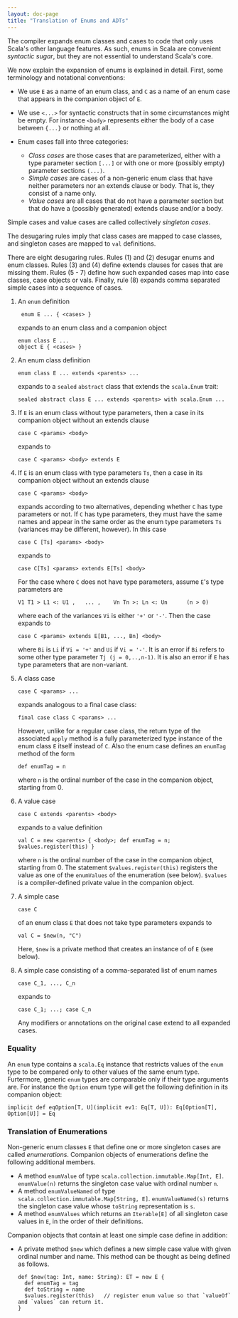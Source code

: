 ```yaml
---
layout: doc-page
title: "Translation of Enums and ADTs"
---
```


The compiler expands enum classes and cases to code that only uses
Scala's other language features. As such, enums in Scala are
convenient _syntactic sugar_, but they are not essential to understand
Scala's core.

We now explain the expansion of enums is explained in detail. First,
some terminology and notational conventions:

 - We use `E` as a name of an enum class, and `C` as a name of an enum case that appears in the companion object of `E`.
 - We use `<...>` for syntactic constructs that in some circumstances might be empty. For instance `<body>` represents either the body of a case between `{...}` or nothing at all.

 - Enum cases fall into three categories:

   - _Class cases_ are those cases that are parameterized, either with a type parameter section `[...]` or with one or more (possibly empty) parameter sections `(...)`.
   - _Simple cases_ are cases of a non-generic enum class that have neither parameters nor an extends clause or body. That is, they consist of a name only.
   - _Value cases_ are all cases that do not have a parameter section but that do have a (possibly generated) extends clause and/or a body.

  Simple cases and value cases are called collectively _singleton cases_.

The desugaring rules imply that class cases are mapped to case classes, and singleton cases are mapped to `val` definitions.

There are eight desugaring rules. Rules (1) and (2) desugar enums and
enum classes. Rules (3) and (4) define extends clauses for cases that
are missing them. Rules (5 - 7) define how such expanded cases map
into case classes, case objects or vals. Finally, rule (8) expands
comma separated simple cases into a sequence of cases.

1.  An `enum` definition

         enum E ... { <cases> }

    expands to an enum class and a companion object

        enum class E ...
        object E { <cases> }

2. An enum class definition

       enum class E ... extends <parents> ...

    expands to a `sealed` `abstract` class that extends the `scala.Enum` trait:

       sealed abstract class E ... extends <parents> with scala.Enum ...

3. If `E` is an enum class without type parameters, then a case in its companion object without an extends clause

       case C <params> <body>

    expands to

       case C <params> <body> extends E

4. If `E` is an enum class with type parameters `Ts`, then a case in its
   companion object without an extends clause

       case C <params> <body>

   expands according to two alternatives, depending whether `C` has type
   parameters or not. If `C` has type parameters, they must have the same
   names and appear in the same order as the enum type parameters `Ts`
   (variances may be different, however). In this case

       case C [Ts] <params> <body>

   expands to

       case C[Ts] <params> extends E[Ts] <body>

   For the case where `C` does not have type parameters, assume `E`'s type
   parameters are

       V1 T1 > L1 <: U1 ,   ... ,    Vn Tn >: Ln <: Un      (n > 0)

   where each of the variances `Vi` is either `'+'` or `'-'`. Then the case
   expands to

       case C <params> extends E[B1, ..., Bn] <body>

   where `Bi` is `Li` if `Vi = '+'` and `Ui` if `Vi = '-'`. It is an error if
   `Bi` refers to some other type   parameter `Tj (j = 0,..,n-1)`. It is also
   an error if `E` has type parameters that are non-variant.

5. A class case

       case C <params> ...

   expands analogous to a final case class:

       final case class C <params> ...

   However, unlike for a regular case class, the return type of the associated
   `apply` method is a fully parameterized type instance of the enum class `E`
   itself instead of `C`.  Also the enum case defines an `enumTag` method of
   the form

       def enumTag = n

   where `n` is the ordinal number of the case in the companion object,
   starting from 0.

6. A value case

       case C extends <parents> <body>

   expands to a value definition

       val C = new <parents> { <body>; def enumTag = n; $values.register(this) }

   where `n` is the ordinal number of the case in the companion object,
   starting from 0.  The statement `$values.register(this)` registers the value
   as one of the `enumValues` of the enumeration (see below). `$values` is a
   compiler-defined private value in the companion object.

7. A simple case

       case C

   of an enum class `E` that does not take type parameters expands to

       val C = $new(n, "C")

   Here, `$new` is a private method that creates an instance of of `E` (see
   below).

8. A simple case consisting of a comma-separated list of enum names

       case C_1, ..., C_n

   expands to

       case C_1; ...; case C_n

   Any modifiers or annotations on the original case extend to all expanded
   cases.

### Equality

An `enum` type contains a `scala.Eq` instance that restricts values of the `enum` type to
be compared only to other values of the same enum type. Furtermore, generic
`enum` types are comparable only if their type arguments are. For instance the
`Option` enum type will get the following definition in its companion object:

    implicit def eqOption[T, U](implicit ev1: Eq[T, U]): Eq[Option[T], Option[U]] = Eq

### Translation of Enumerations

Non-generic enum classes `E` that define one or more singleton cases
are called _enumerations_. Companion objects of enumerations define
the following additional members.

   - A method `enumValue` of type `scala.collection.immutable.Map[Int, E]`.
     `enumValue(n)` returns the singleton case value with ordinal number `n`.
   - A method `enumValueNamed` of type `scala.collection.immutable.Map[String, E]`.
     `enumValueNamed(s)` returns the singleton case value whose `toString`
     representation is `s`.
   - A method `enumValues` which returns an `Iterable[E]` of all singleton case
     values in `E`, in the order of their definitions.

Companion objects that contain at least one simple case define in addition:

   - A private method `$new` which defines a new simple case value with given
     ordinal number and name. This method can be thought as being defined as
     follows.

         def $new(tag: Int, name: String): ET = new E {
           def enumTag = tag
           def toString = name
           $values.register(this)   // register enum value so that `valueOf` and `values` can return it.
         }
